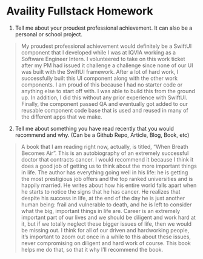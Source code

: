 # Availity Fullstack Homework


1.	Tell me about your proudest professional achievement.  It can also be a personal or school project.  

> My proudest professional achievement would definitely be a SwiftUI component that I developed while I was at IQVIA working as a Software Engineer Intern. I volunteered to take on this work ticket after my PM had issued it challenge a challenge since none of our UI was built with the SwiftUI framework. After a lot of hard work, I successfully built this UI component along with the other work components. I am proud of this because I had no starter code or anything else to start off with. I was able to build this from the ground up. In addition, I did this without any prior experience with SwiftUI. Finally, the component passed QA and eventually got added to our reusable component code base that is used and reused in many of the different apps that we make. 

2. Tell me about something you have read recently that you would recommend and why. (Can be a Github Repo, Article, Blog, Book, etc) 
> A book that I am reading right now, actually, is titled, “When Breath Becomes Air”. This is an autobiography of an extremely successful doctor that contracts cancer. I would recommend it because I think it does a good job of getting us to think about the more important things in life. The author has everything going well in his life: he is getting the most prestigious job offers and the top ranked universities and is happily married. He writes about how his entire world falls apart when he starts to notice the signs that he has cancer. He realizes that despite his success in life, at the end of the day he is just another human being: frail and vulnerable to death, and he is left to consider what the big, important things in life are. Career is an extremely important part of our lives and we should be diligent and work hard at it, but if we totally neglect these bigger issues of life, then we would be missing out. I think for all of our driven and hardworking people, it’s important to zoom out once in a while to this about these issues, never compromising on diligent and hard work of course. This book helps me do that, so that it why I’ll recommend the book.

    
